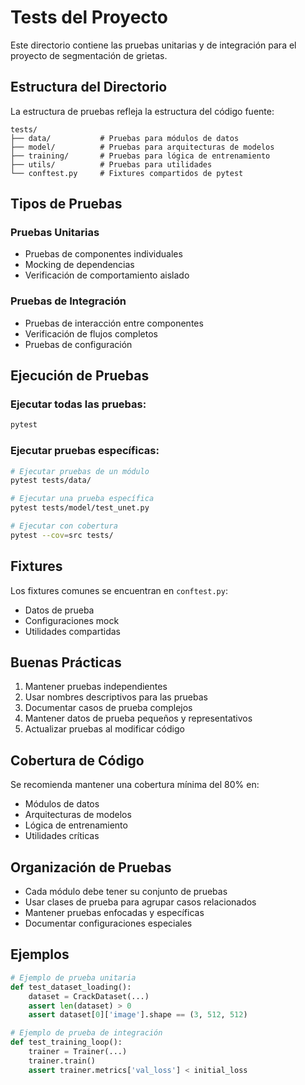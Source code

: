 # Tests del Proyecto

Este directorio contiene las pruebas unitarias y de integración para el proyecto de segmentación de grietas.

## Estructura del Directorio

La estructura de pruebas refleja la estructura del código fuente:

```
tests/
├── data/           # Pruebas para módulos de datos
├── model/          # Pruebas para arquitecturas de modelos
├── training/       # Pruebas para lógica de entrenamiento
├── utils/          # Pruebas para utilidades
└── conftest.py     # Fixtures compartidos de pytest
```

## Tipos de Pruebas

### Pruebas Unitarias
- Pruebas de componentes individuales
- Mocking de dependencias
- Verificación de comportamiento aislado

### Pruebas de Integración
- Pruebas de interacción entre componentes
- Verificación de flujos completos
- Pruebas de configuración

## Ejecución de Pruebas

### Ejecutar todas las pruebas:
```bash
pytest
```

### Ejecutar pruebas específicas:
```bash
# Ejecutar pruebas de un módulo
pytest tests/data/

# Ejecutar una prueba específica
pytest tests/model/test_unet.py

# Ejecutar con cobertura
pytest --cov=src tests/
```

## Fixtures

Los fixtures comunes se encuentran en `conftest.py`:
- Datos de prueba
- Configuraciones mock
- Utilidades compartidas

## Buenas Prácticas

1. Mantener pruebas independientes
2. Usar nombres descriptivos para las pruebas
3. Documentar casos de prueba complejos
4. Mantener datos de prueba pequeños y representativos
5. Actualizar pruebas al modificar código

## Cobertura de Código

Se recomienda mantener una cobertura mínima del 80% en:
- Módulos de datos
- Arquitecturas de modelos
- Lógica de entrenamiento
- Utilidades críticas

## Organización de Pruebas

- Cada módulo debe tener su conjunto de pruebas
- Usar clases de prueba para agrupar casos relacionados
- Mantener pruebas enfocadas y específicas
- Documentar configuraciones especiales

## Ejemplos

```python
# Ejemplo de prueba unitaria
def test_dataset_loading():
    dataset = CrackDataset(...)
    assert len(dataset) > 0
    assert dataset[0]['image'].shape == (3, 512, 512)

# Ejemplo de prueba de integración
def test_training_loop():
    trainer = Trainer(...)
    trainer.train()
    assert trainer.metrics['val_loss'] < initial_loss
``` 